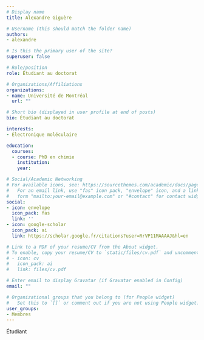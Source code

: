 ```yaml
---
# Display name
title: Alexandre Giguère

# Username (this should match the folder name)
authors:
- alexandre

# Is this the primary user of the site?
superuser: false

# Role/position
role: Étudiant au doctorat

# Organizations/Affiliations
organizations:
- name: Université de Montréal
  url: ""

# Short bio (displayed in user profile at end of posts)
bio: Étudiant au doctorat

interests:
- Électronique moléculaire

education:
  courses:
  - course: PhD en chimie
    institution: 
    year: 

# Social/Academic Networking
# For available icons, see: https://sourcethemes.com/academic/docs/page-builder/#icons
#   For an email link, use "fas" icon pack, "envelope" icon, and a link in the
#   form "mailto:your-email@example.com" or "#contact" for contact widget.
social:
- icon: envelope
  icon_pack: fas
  link: ''
- icon: google-scholar
  icon_pack: ai
  link: https://scholar.google.fr/citations?user=RrVP11MAAAAJ&hl=en

# Link to a PDF of your resume/CV from the About widget.
# To enable, copy your resume/CV to `static/files/cv.pdf` and uncomment the lines below.
# - icon: cv
#   icon_pack: ai
#   link: files/cv.pdf

# Enter email to display Gravatar (if Gravatar enabled in Config)
email: ""

# Organizational groups that you belong to (for People widget)
#   Set this to `[]` or comment out if you are not using People widget.
user_groups:
- Membres
---
```


Étudiant
